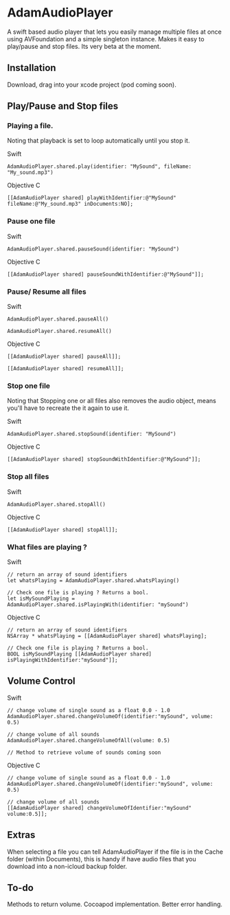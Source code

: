 # AdamAudioPlayer
A swift based audio player that lets you easily manage multiple files at once using AVFoundation and a simple singleton instance. Makes it easy to play/pause and stop files. Its very beta at the moment.

## Installation
Download, drag into your xcode project (pod coming soon).

## Play/Pause and Stop files
### Playing a file. 
Noting that playback is set to loop automatically until you stop it.  

Swift 
```
AdamAudioPlayer.shared.play(identifier: "MySound", fileName: "My_sound.mp3")
```

Objective C
```
[[AdamAudioPlayer shared] playWithIdentifier:@"MySound" fileName:@"My_sound.mp3" inDocuments:NO];
```

### Pause one file

Swift 
```
AdamAudioPlayer.shared.pauseSound(identifier: "MySound")
```

Objective C
```
[[AdamAudioPlayer shared] pauseSoundWithIdentifier:@"MySound"]];
```

### Pause/ Resume all files
Swift 
```
AdamAudioPlayer.shared.pauseAll()

AdamAudioPlayer.shared.resumeAll()
```

Objective C
```
[[AdamAudioPlayer shared] pauseAll]];

[[AdamAudioPlayer shared] resumeAll]];
```

### Stop one file
Noting that Stopping one or all files also removes the audio object, means you'll have to recreate the it again to use it.

Swift 
```
AdamAudioPlayer.shared.stopSound(identifier: "MySound")
```

Objective C
```
[[AdamAudioPlayer shared] stopSoundWithIdentifier:@"MySound"]];
```
### Stop all files

Swift 
```
AdamAudioPlayer.shared.stopAll()
```

Objective C
```
[[AdamAudioPlayer shared] stopAll]];
```
### What files are playing ?

Swift 
```
// return an array of sound identifiers
let whatsPlaying = AdamAudioPlayer.shared.whatsPlaying()

// Check one file is playing ? Returns a bool.
let isMySoundPlaying =  AdamAudioPlayer.shared.isPlayingWith(identifier: "mySound")
```
Objective C
```
// return an array of sound identifiers
NSArray * whatsPlaying = [[AdamAudioPlayer shared] whatsPlaying];

// Check one file is playing ? Returns a bool.
BOOL isMySoundPlaying [[AdamAudioPlayer shared] isPlayingWithIdentifier:"mySound"]];
```

## Volume Control

Swift 
```
// change volume of single sound as a float 0.0 - 1.0
AdamAudioPlayer.shared.changeVolumeOf(identifier:"mySound", volume: 0.5)

// change volume of all sounds
AdamAudioPlayer.shared.changeVolumeOfAll(volume: 0.5)

// Method to retrieve volume of sounds coming soon 
```
Objective C
```
// change volume of single sound as a float 0.0 - 1.0
AdamAudioPlayer.shared.changeVolumeOf(identifier:"mySound", volume: 0.5)

// change volume of all sounds
[[AdamAudioPlayer shared] changeVolumeOfIdentifier:"mySound" volume:0.5]];
```

## Extras

When selecting a file you can tell AdamAudioPlayer if the file is in the Cache folder (within Documents), this is handy if have audio files that you download into a non-icloud backup folder.

## To-do

Methods to return volume.
Cocoapod implementation.
Better error handling.
